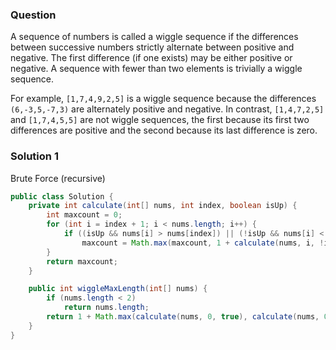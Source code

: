 
### Question

A sequence of numbers is called a wiggle sequence if the differences between successive numbers strictly alternate between positive and 
negative. The first difference (if one exists) may be either positive or negative. A sequence with fewer than two elements is trivially a 
wiggle sequence.

For example, `[1,7,4,9,2,5]` is a wiggle sequence because the differences `(6,-3,5,-7,3)` are alternately positive and negative. 
In contrast, `[1,4,7,2,5]` and `[1,7,4,5,5]` are not wiggle sequences, the first because its first two differences are positive and 
the second because its last difference is zero.

### Solution 1

Brute Force (recursive)

```java
public class Solution {
    private int calculate(int[] nums, int index, boolean isUp) {
        int maxcount = 0;
        for (int i = index + 1; i < nums.length; i++) {
            if ((isUp && nums[i] > nums[index]) || (!isUp && nums[i] < nums[index]))
                maxcount = Math.max(maxcount, 1 + calculate(nums, i, !isUp));
        }
        return maxcount;
    }

    public int wiggleMaxLength(int[] nums) {
        if (nums.length < 2)
            return nums.length;
        return 1 + Math.max(calculate(nums, 0, true), calculate(nums, 0, false));
    }
}
```

